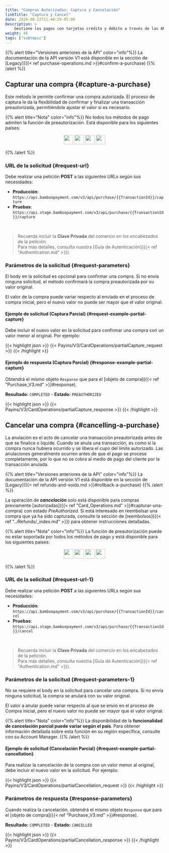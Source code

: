 ```yaml
---
title: "Compras Autorizadas: Captura y Cancelación"
linkTitle: "Captura y Cancel"
date: 2024-08-22T11:40:29-05:00
Description: >
    Gestione los pagos con tarjetas crédito y débito a través de las API de captura y cancelación de compras autorizadas.
weight: 40
tags: ["subtopic"]
---
```


{{% alert title="Versiones anteriores de la API" color="info"%}}
La documentación de la API versión V1 está disponible en la sección de [Legacy]({{< ref purchase-operations.md >}}#confirm-a-purchase)
{{% /alert %}}

## Capturar una compra {#capture-a-purchase}
Este método le permite confirmar una compra autorizada. El proceso de captura le da la flexibilidad de confirmar y finalizar una transacción preautorizada, permitiéndole ajustar el valor si es necesario.

{{% alert title="Nota" color="info"%}}
No todos los métodos de pago admiten la función de preautorización. Está disponible para los siguientes países:

<div style="text-align: center;">

<a href="/es/docs/payment-methods/brazil.html"><img src="/assets/Flags/FlagBR.png" width="30" /></a>
<a href="/es/docs/payment-methods/chile.html"><img src="/assets/Flags/FlagCL.png" width="30" /></a>
<a href="/es/docs/payment-methods/colombia.html"><img src="/assets/Flags/FlagCO.png" width="30" /></a>
<a href="/es/docs/payment-methods/uruguay.html"><img src="/assets/Flags/FlagUY.png" width="30" /></a>

</div>

{{% /alert %}}


### URL de la solicitud {#request-url}
Debe realizar una petición **POST** a las siguientes URLs según sus necesidades:

* **Producción**: `https://api.bamboopayment.com/v3/api/purchase/{{TransactionId}}/capture`
* **Pruebas**: `https://api.stage.bamboopayment.com/v3/api/purchase/{{TransactionId}}/capture`

<br />

> Recuerda incluir la **Clave Privada** del comercio en los encabezados de la petición. <br /> Para más detalles, consulta nuestra [Guía de Autenticación]({{< ref "Authentication.md" >}}).

### Parámetros de la solicitud {#request-parameters}
El body en la solicitud es opcional para confirmar una compra. Si no envía ninguna solicitud, el método confirmará la compra preautorizada por su valor original.

El valor de la compra puede variar respecto al enviado en el proceso de compra inicial, pero el nuevo valor no puede ser mayor que el valor original.

#### Ejemplo de solicitud (Captura Parcial) {#request-example-partial-capture}
Debe incluir el nuevo valor en la solicitud para confirmar una compra con un valor menor al original. Por ejemplo:

{{< highlight json >}}
{{< Payins/V3/CardOperations/partialCapture_request >}}
{{< /highlight >}} 

#### Ejemplo de respuesta (Captura Parcial) {#response-example-partial-capture}
Obtendrá el mismo objeto `Response` que para el [objeto de compra]({{< ref "Purchase_V3.md" >}}#response).

**Resultado:** `COMPLETED` - **Estado:** `PREAUTHORIZED`

{{< highlight json >}}
{{< Payins/V3/CardOperations/partialCapture_response >}}
{{< /highlight >}} 


## Cancelar una compra {#cancelling-a-purchase}
La anulación es el acto de cancelar una transacción preautorizada antes de que se finalice o liquide. Cuando se anula una transacción, es como si la compra nunca hubiera ocurrido y se libera el cupo del límite autorizado. Las anulaciones generalmente ocurren antes de que el pago se procese completamente, por lo que no se cobra al medio de pago del cliente por la transacción anulada.

{{% alert title="Versiones anteriores de la API" color="info"%}}
La documentación de la API versión V1 está disponible en la sección de [Legacy]({{< ref refunds-and-voids.md >}}#rollback-a-purchase)
{{% /alert %}}

La operación de _**cancelación**_ solo está disponible para compras previamente [autorizadas]({{< ref "Card_Operations.md" >}}#capturar-una-compra) con estado _PreAuthorized_. Si está interesado en reembolsar una compra que ya ha sido capturada, consulte la sección de [reembolsos]({{< ref "../Refunds/_index.md" >}}) para obtener instrucciones detalladas.

{{% alert title="Nota" color="info"%}}
La función de preautorización puede no estar soportada por todos los métodos de pago y está disponible para los siguientes países:

<div style="text-align: center;">

<a href="/es/docs/payment-methods/brazil.html"><img src="/assets/Flags/FlagBR.png" width="30" /></a>
<a href="/es/docs/payment-methods/chile.html"><img src="/assets/Flags/FlagCL.png" width="30" /></a>
<a href="/es/docs/payment-methods/colombia.html"><img src="/assets/Flags/FlagCO.png" width="30" /></a>
<a href="/es/docs/payment-methods/uruguay.html"><img src="/assets/Flags/FlagUY.png" width="30" /></a>

</div>

{{% /alert %}}


### URL de la solicitud {#request-url-1}
Debe realizar una petición **POST** a las siguientes URLs según sus necesidades:

* **Producción**: `https://api.bamboopayment.com/v3/api/purchase/{{TransactionId}}/cancel`
* **Pruebas**: `https://api.stage.bamboopayment.com/v3/api/purchase/{{TransactionId}}/cancel`

<br />

> Recuerda incluir la **Clave Privada** del comercio en los encabezados de la petición. <br /> Para más detalles, consulta nuestra [Guía de Autenticación]({{< ref "Authentication.md" >}}).

### Parámetros de la solicitud {#request-parameters-1}
No se requiere el body en la solicitud para cancelar una compra. Si no envía ninguna solicitud, la compra se anulará con su valor original.

El valor a anular puede variar respecto al que se envió en el proceso de Compra inicial, pero el nuevo valor no puede ser mayor que el valor original.

{{% alert title="Nota" color="info"%}}
La disponibilidad de la **funcionalidad de cancelación parcial puede variar según el país**. Para obtener información detallada sobre esta función en su región específica, consulte con su Account Manager.
{{% /alert %}}

#### Ejemplo de solicitud (Cancelación Parcial) {#request-example-partial-cancellation}
Para realizar la cancelación de la compra con un valor menor al original, debe incluir el nuevo valor en la solicitud. Por ejemplo:

{{< highlight json >}}
{{< Payins/V3/CardOperations/partialCancellation_request >}}
{{< /highlight >}} 

### Parámetros de respuesta {#response-parameters}
Cuando realiza la cancelación, obtendrá el mismo objeto `Response` que para el [objeto de compra]({{< ref "Purchase_V3.md" >}}#response).

**Resultado:** `COMPLETED` - **Estado:** `CANCELLED`

{{< highlight json >}}
{{< Payins/V3/CardOperations/partialCancellation_response >}}
{{< /highlight >}}
